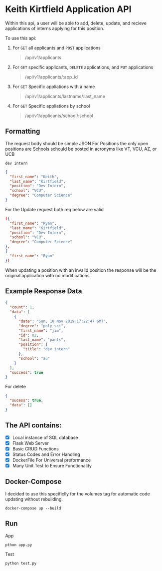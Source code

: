 # Keith Kirtfield Application API

Within this api, a user will be able to add, delete, update, and recieve applications of interns applying for this position.

To use this api:

1. For `GET` all applicants and `POST` applications
   > /api/v1/applicants
2. For `GET` specific applicants, `DELETE` applications, and `PUT` applications
   > /api/v1/applicants/:app_id
3. For `GET` Specific appliations with a name
   > /api/v1/applicants/lastname/:last_name
4. For `GET` Specific appliations by school
   > /api/v1/applicants/school/:school

## Formatting

The request body should be simple JSON
For Positions the only open positions are
Schools schould be posted in acronyms like VT, VCU, AZ, or UCB

```
dev intern
```

```json
{
  "first_name": "Keith",
  "last_name": "Kirtfield",
  "position": "Dev Intern",
  "school": "VCU",
  "degree": "Computer Science"
}
```

For the Update request both req below are valid

```json
({
  "first_name": "Ryan",
  "last_name": "Kirtfield",
  "position": "Dev Intern",
  "school": "VCU",
  "degree": "Computer Science"
},
{
  "first_name": "Ryan"
})
```

When updating a position with an invalid position the response will be the original application with no modifications

## Example Response Data

```json
{
  "count": 1,
  "data": [
    {
      "date": "Sun, 10 Nov 2019 17:22:47 GMT",
      "degree": "poly sci",
      "first_name": "jim",
      "id": 82,
      "last_name": "pants",
      "position": {
        "title": "dev intern"
      },
      "school": "au"
    }
  ],
  "success": true
}
```

For delete

```json
{
  "sucess": true,
  "data": []
}
```

## The API contains:

- [x] Local instance of SQL database
- [x] Flask Web Server
- [x] Basic CRUD Functions
- [x] Status Codes and Error Handling
- [x] DockerFile For Universal preformance
- [x] Many Unit Test to Ensure Functionality

## Docker-Compose

I decided to use this specificlly for the volumes tag for automatic code updating without rebuilding.

```
docker-compose up --build
```

## Run

App

```
pthon app.py
```

Test

```
python test.py
```
